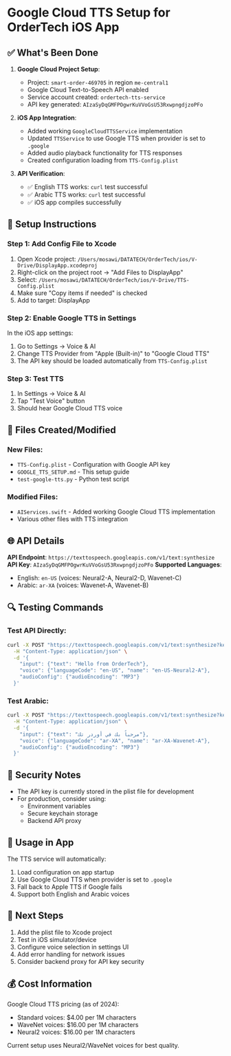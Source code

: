 # Google Cloud TTS Setup for OrderTech iOS App

## ✅ What's Been Done

1. **Google Cloud Project Setup**: 
   - Project: `smart-order-469705` in region `me-central1`
   - Google Cloud Text-to-Speech API enabled
   - Service account created: `ordertech-tts-service`
   - API key generated: `AIzaSyDqGMFPOgwrKuVVoGsU53RxwpngdjzoPFo`

2. **iOS App Integration**:
   - Added working `GoogleCloudTTSService` implementation
   - Updated `TTSService` to use Google TTS when provider is set to `.google`
   - Added audio playback functionality for TTS responses
   - Created configuration loading from `TTS-Config.plist`

3. **API Verification**:
   - ✅ English TTS works: `curl` test successful
   - ✅ Arabic TTS works: `curl` test successful  
   - ✅ iOS app compiles successfully

## 🔧 Setup Instructions

### Step 1: Add Config File to Xcode
1. Open Xcode project: `/Users/mosawi/DATATECH/OrderTech/ios/V-Drive/DisplayApp.xcodeproj`
2. Right-click on the project root → "Add Files to DisplayApp"
3. Select: `/Users/mosawi/DATATECH/OrderTech/ios/V-Drive/TTS-Config.plist`
4. Make sure "Copy items if needed" is checked
5. Add to target: DisplayApp

### Step 2: Enable Google TTS in Settings
In the iOS app settings:
1. Go to Settings → Voice & AI
2. Change TTS Provider from "Apple (Built-in)" to "Google Cloud TTS"
3. The API key should be loaded automatically from `TTS-Config.plist`

### Step 3: Test TTS
1. In Settings → Voice & AI
2. Tap "Test Voice" button
3. Should hear Google Cloud TTS voice

## 📁 Files Created/Modified

### New Files:
- `TTS-Config.plist` - Configuration with Google API key
- `GOOGLE_TTS_SETUP.md` - This setup guide
- `test-google-tts.py` - Python test script

### Modified Files:
- `AIServices.swift` - Added working Google Cloud TTS implementation
- Various other files with TTS integration

## 🌐 API Details

**API Endpoint**: `https://texttospeech.googleapis.com/v1/text:synthesize`
**API Key**: `AIzaSyDqGMFPOgwrKuVVoGsU53RxwpngdjzoPFo`
**Supported Languages**:
- English: `en-US` (voices: Neural2-A, Neural2-D, Wavenet-C)
- Arabic: `ar-XA` (voices: Wavenet-A, Wavenet-B)

## 🔍 Testing Commands

### Test API Directly:
```bash
curl -X POST "https://texttospeech.googleapis.com/v1/text:synthesize?key=AIzaSyDqGMFPOgwrKuVVoGsU53RxwpngdjzoPFo" \
  -H "Content-Type: application/json" \
  -d '{
    "input": {"text": "Hello from OrderTech"},
    "voice": {"languageCode": "en-US", "name": "en-US-Neural2-A"},
    "audioConfig": {"audioEncoding": "MP3"}
  }'
```

### Test Arabic:
```bash
curl -X POST "https://texttospeech.googleapis.com/v1/text:synthesize?key=AIzaSyDqGMFPOgwrKuVVoGsU53RxwpngdjzoPFo" \
  -H "Content-Type: application/json" \
  -d '{
    "input": {"text": "مرحباً بك في أوردر تك"},
    "voice": {"languageCode": "ar-XA", "name": "ar-XA-Wavenet-A"},
    "audioConfig": {"audioEncoding": "MP3"}
  }'
```

## 🚨 Security Notes

- The API key is currently stored in the plist file for development
- For production, consider using:
  - Environment variables
  - Secure keychain storage
  - Backend API proxy

## 📱 Usage in App

The TTS service will automatically:
1. Load configuration on app startup
2. Use Google Cloud TTS when provider is set to `.google`
3. Fall back to Apple TTS if Google fails
4. Support both English and Arabic voices

## 🎯 Next Steps

1. Add the plist file to Xcode project
2. Test in iOS simulator/device
3. Configure voice selection in settings UI
4. Add error handling for network issues
5. Consider backend proxy for API key security

## 💰 Cost Information

Google Cloud TTS pricing (as of 2024):
- Standard voices: $4.00 per 1M characters
- WaveNet voices: $16.00 per 1M characters
- Neural2 voices: $16.00 per 1M characters

Current setup uses Neural2/WaveNet voices for best quality.